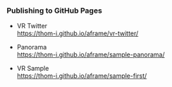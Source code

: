 ### Publishing to GitHub Pages

- VR Twitter  
https://thom-i.github.io/aframe/vr-twitter/

- Panorama  
https://thom-i.github.io/aframe/sample-panorama/

- VR Sample  
https://thom-i.github.io/aframe/sample-first/
